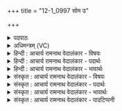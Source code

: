 +++
title = "12-1_0997 सोम उ"

+++
<details><summary>पदपाठः</summary>

सो꣡म꣢꣯। उ꣣। स्वानः꣢। सो꣣तृ꣡भिः꣢। अ꣡धि꣢꣯। स्नु꣡भिः꣢꣯। अ꣡वी꣢꣯नाम्। अ꣡श्व꣢꣯या। इ꣣व। हरि꣡ता꣢। या꣣ति। धा꣡र꣢꣯या। म꣣न्द्र꣡या꣢। या꣣ति। धा꣡र꣢꣯या। ९९७।
</details>

<details><summary>अधिमन्त्रम् (VC)</summary>

- पवमानः सोमः
- सप्तर्षयः
- बृहती
- मध्यमः
</details>

<details><summary>हिन्दी : आचार्य रामनाथ वेदालंकार - विषयः</summary>

प्रथम ऋचा की पूर्वार्चिक में ५१५ क्रमाङ्क पर सोम ओषधि के रस के विषय में तथा ब्रह्मानन्द के विषय में व्याख्या हो चुकी है। यहाँ भेड़ के बालों से निर्मित वस्त्रखण्डों से गोदुग्ध को छानने का वर्णन है।
</details>

<details><summary>हिन्दी : आचार्य रामनाथ वेदालंकार - पदार्थः</summary>

पदार्थान्वयभाषाः -  (सोतृभिः) गोदुग्ध को छाननेवालों द्वारा (अवीनां स्नुभिः) भेड़ के बालों से निर्मित, पर्वतशिखर के समान फैले हुए वस्त्रों से (अधिष्वाणः) छाना जाता हुआ (सोमः) गोदुग्ध (अश्वया इव) शीघ्रगामिनी नदी के समान (हरिता) तेज (धारया) धारा से (याति) कड़ाहों में छनता है, (मन्द्रया) आनन्ददायिनी (धारया) धारा के साथ (याति) कड़ाहों में छनता है ॥१॥ यहाँ उपमालङ्कार है। ‘याति धारया’ की पुनरुक्ति में लाटानुप्रास है ॥१॥
</details>

<details><summary>हिन्दी : आचार्य रामनाथ वेदालंकार - भावार्थः</summary>

भावार्थभाषाः -  जिस देश में गोदुग्ध की धाराएँ बहती हैं,वहाँ के लोग हृष्ट,पुष्ट,अधिक बलवान् होते हुए,दीर्घायुष्य पाते हुए,चिरकाल तक यज्ञादि कर्म करते हुए और आध्यात्मिक जीवन व्यतीत करते हुए आनन्दित रहते हैं ॥१॥
</details>

<details><summary>संस्कृत : आचार्य रामनाथ वेदालंकार - विषयः</summary>

तत्र प्रथमा ऋक् पूर्वार्चिके ५१५ क्रमाङ्के सोमौषधिरसविषये ब्रह्मानन्दविषये च व्याख्याता। अत्र अविबालनिर्मितैर्वस्त्रखण्डैर्गोदुग्धक्षरणं वर्ण्यते।
</details>

<details><summary>संस्कृत : आचार्य रामनाथ वेदालंकार - पदार्थः</summary>

पदार्थान्वयभाषाः -  (सोतृभिः) गोदुग्धक्षारकैः (अवीनां स्नुभिः) अविबालनिर्मितैः सानुवत् प्रततैः वस्त्रैः। [मांस्पृत्स्नूनामुपसंख्यानम्। अ० ६।१।६३ वा० इत्यनेन सानुशब्दस्य स्नुरादेशः।] (अधिष्वाणः) अधिषूयमाणः अधिक्षार्यमाणः (सोमः) गवां पयः२ (अश्वया इव) आशुगामिन्या नद्या इव (हरिता) शीघ्रया (धारया) प्रवाहसन्तत्या (याति) कटाहेषु क्षरति, (मन्द्रया) आनन्दप्रदया (धारया) प्रवाहसन्तत्या (याति) कटाहेषु क्षरति ॥१॥ अत्रोपमालङ्कारः। ‘याति धारया’ इत्यस्य पुनरुक्तौ च लाटानुप्रासः ॥१॥
</details>

<details><summary>संस्कृत : आचार्य रामनाथ वेदालंकार - भावार्थः</summary>

भावार्थभाषाः -  यस्मिन् देशे गोदुग्धस्य धाराः प्रवहन्ति तत्रत्या जना हृष्टाः पुष्टा बलीयांसः सन्तो दीर्घायुष्यं लभमानाः सुचिरं यज्ञादिकर्माणि कुर्वन्तोऽध्यात्मजीवनं च यापयन्तो मोदन्ते ॥१॥
</details>

<details><summary>संस्कृत : आचार्य रामनाथ वेदालंकार - पादटिप्पनी</summary>

टिप्पणी:   १. ९।१०७।८, ‘ष्वाणः’ इत्यत्र ‘षुवा॒णः’ इति पाठः। साम० ५१५। २. ‘अ॒नू॒पे गोमा॒न् गोभि॑रक्षाः॒ सोमो॑ दु॒ग्धाभि॑रक्षाः।’ ऋ० ९।१०७।९, साम० ९९८ इति प्रामाण्याद् गवां पयोऽपि सोम उच्यते।
</details>